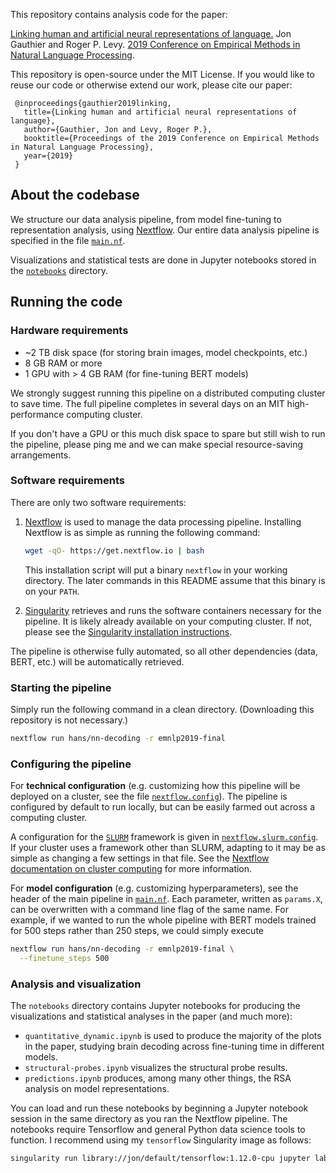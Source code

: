 This repository contains analysis code for the paper:

[Linking human and artificial neural representations of language.][3]
Jon Gauthier and Roger P. Levy.
[2019 Conference on Empirical Methods in Natural Language Processing][2].

This repository is open-source under the MIT License. If you would like to
reuse our code or otherwise extend our work, please cite our paper:

     @inproceedings{gauthier2019linking,
       title={Linking human and artificial neural representations of language},
       author={Gauthier, Jon and Levy, Roger P.},
       booktitle={Proceedings of the 2019 Conference on Empirical Methods in Natural Language Processing},
       year={2019}
     }

## About the codebase

We structure our data analysis pipeline, from model fine-tuning to
representation analysis, using [Nextflow][4]. Our entire data analysis pipeline
is specified in the file [`main.nf`](main.nf).

Visualizations and statistical tests are done in Jupyter notebooks stored in
the [`notebooks`](notebooks) directory.

## Running the code

### Hardware requirements

- ~2 TB disk space (for storing brain images, model checkpoints, etc.)
- 8 GB RAM or more
- 1 GPU with > 4 GB RAM (for fine-tuning BERT models)

We strongly suggest running this pipeline on a distributed computing cluster to
save time. The full pipeline completes in several days on an MIT
high-performance computing cluster.

If you don't have a GPU or this much disk space to spare but still wish to run
the pipeline, please ping me and we can make special resource-saving
arrangements.

### Software requirements

There are only two software requirements:

1. [Nextflow][4] is used to manage the data processing pipeline. Installing
   Nextflow is as simple as running the following command:

   ```bash
   wget -qO- https://get.nextflow.io | bash
   ```

   This installation script will put a binary `nextflow` in your working
   directory. The later commands in this README assume that this binary is on
   your `PATH`.
2. [Singularity][5] retrieves and runs the software containers necessary for
   the pipeline. It is likely already available on your computing cluster. If
   not, please see the [Singularity installation instructions][6].

The pipeline is otherwise fully automated, so all other dependencies
(data, BERT, etc.) will be automatically retrieved.

### Starting the pipeline

Simply run the following command in a clean directory.
(Downloading this repository is not necessary.)

```bash
nextflow run hans/nn-decoding -r emnlp2019-final
```

### Configuring the pipeline

For **technical configuration** (e.g. customizing how this pipeline will be
deployed on a cluster, see the file [`nextflow.config`](nextflow.config)). The
pipeline is configured by default to run locally, but can be easily farmed out
across a computing cluster.

A configuration for the [`SLURM`][6] framework is given in
[`nextflow.slurm.config`](nextflow.slurm.config). If your cluster uses a
framework other than SLURM, adapting to it may be as simple as changing a few
settings in that file. See the [Nextflow documentation on cluster computing][7]
for more information.

For **model configuration** (e.g. customizing hyperparameters), see the header
of the main pipeline in [`main.nf`](main.nf). Each parameter, written as `params.X`,
can be overwritten with a command line flag of the same name. For example, if
we wanted to run the whole pipeline with BERT models trained for 500 steps
rather than 250 steps, we could simply execute

```bash
nextflow run hans/nn-decoding -r emnlp2019-final \
  --finetune_steps 500
```

### Analysis and visualization

The `notebooks` directory contains Jupyter notebooks for producing the
visualizations and statistical analyses in the paper (and much more):

- `quantitative_dynamic.ipynb` is used to produce the majority of the plots in
  the paper, studying brain decoding across fine-tuning time in different
  models.
- `structural-probes.ipynb` visualizes the structural probe results.
- `predictions.ipynb` produces, among many other things, the RSA analysis on
  model representations.

You can load and run these notebooks by beginning a Jupyter notebook session in
the same directory as you ran the Nextflow pipeline. The notebooks require
Tensorflow and general Python data science tools to function. I recommend using
my `tensorflow` Singularity image as follows:

```bash
singularity run library://jon/default/tensorflow:1.12.0-cpu jupyter lab
```


[1]: https://doi.org/10.1038/s41467-018-03068-4
[2]: https://www.emnlp-ijcnlp2019.org
[3]: TODO
[4]: https://www.nextflow.io
[5]: https://sylabs.io/singularity/
[6]: https://slurm.schedmd.com/overview.html
[7]: https://www.nextflow.io/docs/latest/executor.html
